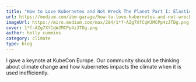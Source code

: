 ```yaml
---
title: "How to Love Kubernetes and Not Wreck The Planet Part I: Elasticity and Utilization"
url: https://medium.com/ibm-garage/how-to-love-kubernetes-and-not-wreck-the-planet-part-i-elasticity-and-utilization-19fcae120628
imageUrl: https://miro.medium.com/max/284/1*f-AZg7XfCqWJMCPp4zJTDg.png
cover: 1*f-AZg7XfCqWJMCPp4zJTDg.png
author: holly cummins
category: climate
type: blog
---
```


I gave a keynote at KubeCon Europe. Our community should be thinking about climate change and how kubernetes impacts the climate when it is used inefficiently.
